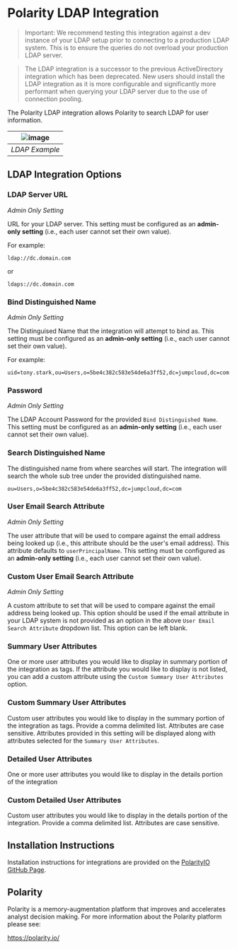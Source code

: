 # Polarity LDAP Integration

> Important: We recommend testing this integration against a dev instance of your LDAP setup prior to connecting to a production LDAP system.  This is to ensure the queries do not overload your production LDAP server.


> The LDAP integration is a successor to the previous ActiveDirectory integration which has been deprecated.  New users should install the LDAP integration as it is more configurable and significantly more performant when querying your LDAP server due to the use of connection pooling.

The Polarity LDAP integration allows Polarity to search LDAP for user information.  

| ![image](https://user-images.githubusercontent.com/306319/45964318-7672e700-bff3-11e8-8a7c-6d80a5d5f53e.png) |
|---|
|*LDAP Example*|

## LDAP Integration Options

### LDAP Server URL

*Admin Only Setting*

URL for your LDAP server. This setting must be configured as an **admin-only setting** (i.e., each user cannot set their own value).

For example:

```
ldap://dc.domain.com
```
or
```
ldaps://dc.domain.com
```

### Bind Distinguished Name

*Admin Only Setting*

The Distinguised Name that the integration will attempt to bind as. This setting must be configured as an **admin-only setting** (i.e., each user cannot set their own value).

For example:

```
uid=tony.stark,ou=Users,o=5be4c382c583e54de6a3ff52,dc=jumpcloud,dc=com
```

### Password

*Admin Only Setting*

The LDAP Account Password for the provided `Bind Distinguished Name`. This setting must be configured as an **admin-only setting** (i.e., each user cannot set their own value).


### Search Distinguished Name

The distinguished name from where searches will start.  The integration will search the whole sub tree under the provided distinguished name.

```
ou=Users,o=5be4c382c583e54de6a3ff52,dc=jumpcloud,dc=com
```

### User Email Search Attribute

*Admin Only Setting*

The user attribute that will be used to compare against the email address being looked up (i.e., this attribute should be the user's email address). This attribute defaults to `userPrincipalName`. This setting must be configured as an **admin-only setting** (i.e., each user cannot set their own value).


### Custom User Email Search Attribute

*Admin Only Setting* 

A custom attribute to set that will be used to compare against the email address being looked up.  This option should be used if the email attribute in your LDAP system is not provided as an option in the above `User Email Search Attribute` dropdown list.  This option can be left blank.

### Summary User Attributes

One or more user attributes you would like to display in summary portion of the integration as tags.  If the attribute you would like to display is not listed, you can add a custom attribute using the `Custom Summary User Attributes` option.

### Custom Summary User Attributes

Custom user attributes you would like to display in the summary portion of the integration as tags.  Provide a comma delimited list. Attributes are case sensitive.  Attributes provided in this setting will be displayed along with attributes selected for the `Summary User Attributes`.

### Detailed User Attributes

One or more user attributes you would like to display in the details portion of the integration

### Custom Detailed User Attributes

Custom user attributes you would like to display in the details portion of the integration.  Provide a comma delimited list. Attributes are case sensitive.


## Installation Instructions

Installation instructions for integrations are provided on the [PolarityIO GitHub Page](https://polarityio.github.io/).

## Polarity

Polarity is a memory-augmentation platform that improves and accelerates analyst decision making.  For more information about the Polarity platform please see:

https://polarity.io/
